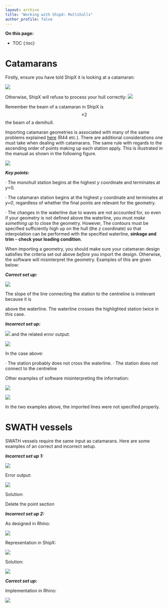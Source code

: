 ```yaml
---
layout: archive
title: "Working with ShipX: Multihulls"
author_profile: false
---
```


**On this page:**
* TOC
{:toc}

# Catamarans

Firstly, ensure you have told ShipX it is looking at a catamaran:

![](https://momchil-terziev.github.io/files/clip_image023.jpg)

Otherwise, ShipX will refuse to process your hull correctly: 
            ![](https://momchil-terziev.github.io/files/clip_image025.png)

Remember the beam of a catamaran in ShipX is $$\times 2$$ the beam of a demihull.

Importing catamaran geometries is associated with many of the same problems explained [here](https://momchil-terziev.github.io/resources/working-with-dxf-files/) (R44 etc.). There are additional considerations one must take when dealing with catamarans. The same rule with regards to the ascending order of points making up each station apply. This is illustrated in the manual as shown in the following figure.

![](https://momchil-terziev.github.io/files/Multihull1.png)

**_Key points:_**

· The monohull station begins at the highest _y_ coordinate and terminates at _y_=0.

· The catamaran station begins at the highest _y_ coordinate and terminates at _y=0_, regardless of whether the final points are relevant for the geometry.

· The changes in the waterline due to waves are not accounted for, so even if your geometry is not defined above the waterline, you must _make something up_ to close the geometry. However, The contours must be specified sufficiently high up on the hull (the _z_ coordinate) so that interpolation can be performed with the specified waterline, **sinkage and trim** – **check your loading condition**.

When importing a geometry, you should make sure your catamaran design satisfies the criteria set out above _before_ you import the design. Otherwise, the software will misinterpret the geometry. Examples of this are given below:

**_Correct set up:_**

![](https://momchil-terziev.github.io/files/clip_image031.jpg)

The slope of the line connecting the station to the centreline is irrelevant because it is

above the waterline. The waterline crosses the highlighted station twice in this case.

**_Incorrect set up:_**

![](https://momchil-terziev.github.io/files/clip_image033.png) and the related error output:

![](https://momchil-terziev.github.io/files/clip_image035.png)

In the case above:

· The station probably does not cross the waterline.
· The station does not connect to the centreline

Other examples of software misinterpreting the information:

![](https://momchil-terziev.github.io/files/clip_image037.jpg)

![](https://momchil-terziev.github.io/files/clip_image039.jpg)

In the two examples above, the imported lines were not specified properly.


# SWATH vessels

SWATH vessels require the same input as catamarans. Here are some examples of an correct and incorrect setup.

**_Incorrect set up 1:_**

![](https://momchil-terziev.github.io/files/SWATH2.png) 

Error output:

![](https://momchil-terziev.github.io/files/SWATH1.png) 

Solution: 

Delete the point section 

**_Incorrect set up 2:_**

As designed in Rhino:

![](https://momchil-terziev.github.io/files/SWATH6.png) 

Representation in ShipX:

![](https://momchil-terziev.github.io/files/SWATH3.png) 

Solution:

![](https://momchil-terziev.github.io/files/SWATH4.png) 


**_Correct set up:_**

Implementation in Rhino:

![](https://momchil-terziev.github.io/files/SWATH5.png) 




